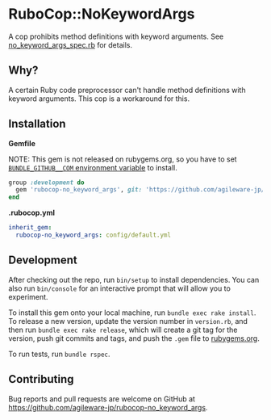 # RuboCop::NoKeywordArgs

A cop prohibits method definitions with keyword arguments. See [no_keyword_args_spec.rb](https://github.com/agileware-jp/rubocop-no_keyword_args/blob/master/spec/no_keyword_args_spec.rb) for details.

## Why?

A certain Ruby code preprocessor can't handle method definitions with keyword arguments. This cop is a workaround for this.

## Installation

**Gemfile**

NOTE: This gem is not released on rubygems.org, so you have to set [`BUNDLE_GITHUB__COM` environment variable](http://bundler.io/man/bundle-config.1.html) to install.

```ruby
group :development do
  gem 'rubocop-no_keyword_args', git: 'https://github.com/agileware-jp/rubocop-no_keyword_args.git', require: false
end
```

**.rubocop.yml**

```yaml
inherit_gem:
  rubocop-no_keyword_args: config/default.yml
```

## Development

After checking out the repo, run `bin/setup` to install dependencies. You can also run `bin/console` for an interactive prompt that will allow you to experiment.

To install this gem onto your local machine, run `bundle exec rake install`. To release a new version, update the version number in `version.rb`, and then run `bundle exec rake release`, which will create a git tag for the version, push git commits and tags, and push the `.gem` file to [rubygems.org](https://rubygems.org).

To run tests, run `bundle rspec`.

## Contributing

Bug reports and pull requests are welcome on GitHub at https://github.com/agileware-jp/rubocop-no_keyword_args.
